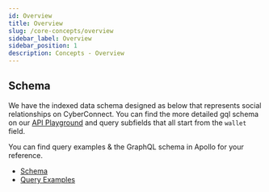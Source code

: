 ```yaml
---
id: Overview
title: Overview
slug: /core-concepts/overview
sidebar_label: Overview
sidebar_position: 1
description: Concepts - Overview
---
```


## Schema

We have the indexed data schema designed as below that represents social relationships on CyberConnect. You can find the more detailed gql schema on our [API Playground](https://api.cyberconnect.dev/playground) and query subfields that all start from the `wallet` field.


You can find query examples & the GraphQL schema in Apollo for your reference.

- [Schema](https://studio.apollographql.com/public/Cyberconnect-Gaia-Stg-6ewjtr/schema/reference?variant=current)
- [Query Examples](https://studio.apollographql.com/public/Cyberconnect-Gaia-Stg-6ewjtr/explorer?variant=current)
